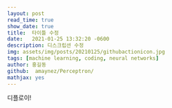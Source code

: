 ```yaml
---
layout: post
read_time: true
show_date: true
title:  타이틀 수정
date:   2021-01-25 13:32:20 -0600
description: 디스크립션 수정
img: assets/img/posts/20210125/githubactionicon.jpg
tags: [machine learning, coding, neural networks]
author: 홍길동
github:  amaynez/Perceptron/
mathjax: yes
---
```


디플로이!